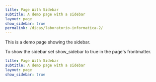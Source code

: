 ```yaml
---
title: Page With Sidebar
subtitle: A demo page with a sidebar
layout: page
show_sidebar: true
permalink: /dicas/laboratorio-informatica-2/
---
```


This is a demo page showing the sidebar.

To show the sidebar set show_sidebar to true in the page's frontmatter.

```yml
title: Page With Sidebar
subtitle: A demo page with a sidebar
layout: page
show_sidebar: true
```